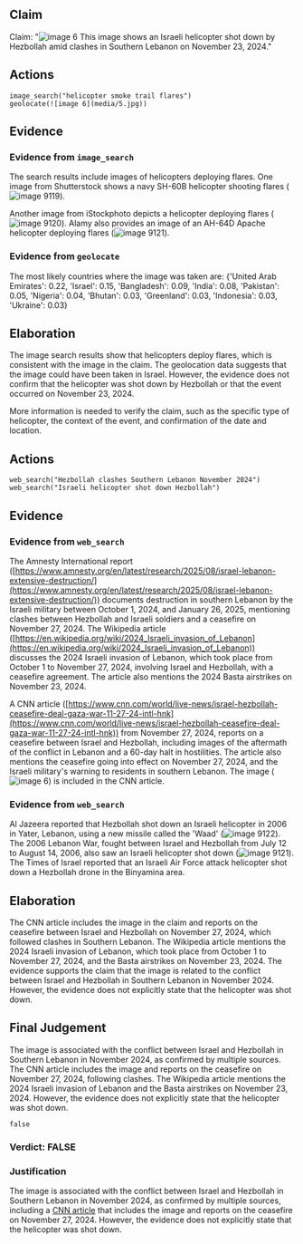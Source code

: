 ## Claim
Claim: "![image 6](media/5.jpg) This image shows an Israeli helicopter shot down by Hezbollah amid clashes in Southern Lebanon on November 23, 2024."

## Actions
```
image_search("helicopter smoke trail flares")
geolocate(![image 6](media/5.jpg))
```

## Evidence
### Evidence from `image_search`
The search results include images of helicopters deploying flares. One image from Shutterstock shows a navy SH-60B helicopter shooting flares (![image 9119](media/2025-08-30_00-30-1756513846-587140.jpg)).

Another image from iStockphoto depicts a helicopter deploying flares (![image 9120](media/2025-08-30_00-30-1756513846-680336.jpg)). Alamy also provides an image of an AH-64D Apache helicopter deploying flares (![image 9121](media/2025-08-30_00-30-1756513846-912688.jpg)).


### Evidence from `geolocate`
The most likely countries where the image was taken are: {'United Arab Emirates': 0.22, 'Israel': 0.15, 'Bangladesh': 0.09, 'India': 0.08, 'Pakistan': 0.05, 'Nigeria': 0.04, 'Bhutan': 0.03, 'Greenland': 0.03, 'Indonesia': 0.03, 'Ukraine': 0.03}

## Elaboration
The image search results show that helicopters deploy flares, which is consistent with the image in the claim. The geolocation data suggests that the image could have been taken in Israel. However, the evidence does not confirm that the helicopter was shot down by Hezbollah or that the event occurred on November 23, 2024.

More information is needed to verify the claim, such as the specific type of helicopter, the context of the event, and confirmation of the date and location.


## Actions
```
web_search("Hezbollah clashes Southern Lebanon November 2024")
web_search("Israeli helicopter shot down Hezbollah")
```

## Evidence
### Evidence from `web_search`
The Amnesty International report ([https://www.amnesty.org/en/latest/research/2025/08/israel-lebanon-extensive-destruction/](https://www.amnesty.org/en/latest/research/2025/08/israel-lebanon-extensive-destruction/)) documents destruction in southern Lebanon by the Israeli military between October 1, 2024, and January 26, 2025, mentioning clashes between Hezbollah and Israeli soldiers and a ceasefire on November 27, 2024. The Wikipedia article ([https://en.wikipedia.org/wiki/2024_Israeli_invasion_of_Lebanon](https://en.wikipedia.org/wiki/2024_Israeli_invasion_of_Lebanon)) discusses the 2024 Israeli invasion of Lebanon, which took place from October 1 to November 27, 2024, involving Israel and Hezbollah, with a ceasefire agreement. The article also mentions the 2024 Basta airstrikes on November 23, 2024.

A CNN article ([https://www.cnn.com/world/live-news/israel-hezbollah-ceasefire-deal-gaza-war-11-27-24-intl-hnk](https://www.cnn.com/world/live-news/israel-hezbollah-ceasefire-deal-gaza-war-11-27-24-intl-hnk)) from November 27, 2024, reports on a ceasefire between Israel and Hezbollah, including images of the aftermath of the conflict in Lebanon and a 60-day halt in hostilities. The article also mentions the ceasefire going into effect on November 27, 2024, and the Israeli military's warning to residents in southern Lebanon. The image (![image 6](media/5.jpg)) is included in the CNN article.


### Evidence from `web_search`
Al Jazeera reported that Hezbollah shot down an Israeli helicopter in 2006 in Yater, Lebanon, using a new missile called the 'Waad' (![image 9122](media/2025-08-30_00-30-1756513852-455796.jpg)). The 2006 Lebanon War, fought between Israel and Hezbollah from July 12 to August 14, 2006, also saw an Israeli helicopter shot down (![image 9121](media/2025-08-30_00-30-1756513846-912688.jpg)). The Times of Israel reported that an Israeli Air Force attack helicopter shot down a Hezbollah drone in the Binyamina area.


## Elaboration
The CNN article includes the image in the claim and reports on the ceasefire between Israel and Hezbollah on November 27, 2024, which followed clashes in Southern Lebanon. The Wikipedia article mentions the 2024 Israeli invasion of Lebanon, which took place from October 1 to November 27, 2024, and the Basta airstrikes on November 23, 2024. The evidence supports the claim that the image is related to the conflict between Israel and Hezbollah in Southern Lebanon in November 2024. However, the evidence does not explicitly state that the helicopter was shot down.


## Final Judgement
The image is associated with the conflict between Israel and Hezbollah in Southern Lebanon in November 2024, as confirmed by multiple sources. The CNN article includes the image and reports on the ceasefire on November 27, 2024, following clashes. The Wikipedia article mentions the 2024 Israeli invasion of Lebanon and the Basta airstrikes on November 23, 2024. However, the evidence does not explicitly state that the helicopter was shot down.

`false`

### Verdict: FALSE

### Justification
The image is associated with the conflict between Israel and Hezbollah in Southern Lebanon in November 2024, as confirmed by multiple sources, including a [CNN article](https://www.cnn.com/world/live-news/israel-hezbollah-ceasefire-deal-gaza-war-11-27-24-intl-hnk) that includes the image and reports on the ceasefire on November 27, 2024. However, the evidence does not explicitly state that the helicopter was shot down.
